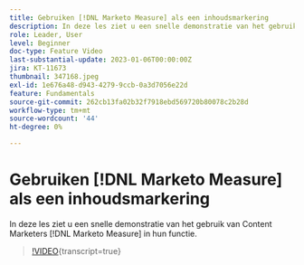 ```yaml
---
title: Gebruiken [!DNL Marketo Measure] als een inhoudsmarkering
description: In deze les ziet u een snelle demonstratie van het gebruik van Content Marketers [!DNL Marketo Measure] in hun functie.
role: Leader, User
level: Beginner
doc-type: Feature Video
last-substantial-update: 2023-01-06T00:00:00Z
jira: KT-11673
thumbnail: 347168.jpeg
exl-id: 1e676a48-d943-4279-9ccb-0a3d7056e22d
feature: Fundamentals
source-git-commit: 262cb13fa02b32f7918ebd569720b80078c2b28d
workflow-type: tm+mt
source-wordcount: '44'
ht-degree: 0%

---
```


# Gebruiken [!DNL Marketo Measure] als een inhoudsmarkering

In deze les ziet u een snelle demonstratie van het gebruik van Content Marketers [!DNL Marketo Measure] in hun functie.

>[!VIDEO](https://video.tv.adobe.com/v/347168/?learn=on){transcript=true}
